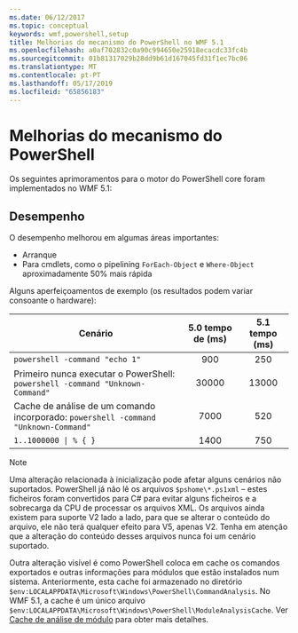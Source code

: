 ```yaml
---
ms.date: 06/12/2017
ms.topic: conceptual
keywords: wmf,powershell,setup
title: Melhorias do mecanismo do PowerShell no WMF 5.1
ms.openlocfilehash: a0af702832c0a90c994650e25918ecacdc33fc4b
ms.sourcegitcommit: 01b81317029b28dd9b61d167045fd31f1ec7bc06
ms.translationtype: MT
ms.contentlocale: pt-PT
ms.lasthandoff: 05/17/2019
ms.locfileid: "65856183"
---
```

# <a name="powershell-engine-improvements"></a>Melhorias do mecanismo do PowerShell

Os seguintes aprimoramentos para o motor do PowerShell core foram implementados no WMF 5.1:

## <a name="performance"></a>Desempenho

O desempenho melhorou em algumas áreas importantes:

- Arranque
- Para cmdlets, como o pipelining `ForEach-Object` e `Where-Object` aproximadamente 50% mais rápida

Alguns aperfeiçoamentos de exemplo (os resultados podem variar consoante o hardware):

| Cenário | 5.0 tempo de (ms) | 5.1 tempo (ms) |
| -------- | :---------------: | :---------------: |
| `powershell -command "echo 1"` | 900 | 250 |
| Primeiro nunca executar o PowerShell: `powershell -command "Unknown-Command"` | 30000 | 13000 |
| Cache de análise de um comando incorporado: `powershell -command "Unknown-Command"` | 7000 | 520 |
| <code>1..1000000 &#124; % { }</code> | 1400 | 750 |

> [!NOTE]
> Uma alteração relacionada à inicialização pode afetar alguns cenários não suportados. PowerShell já não lê os arquivos `$pshome\*.ps1xml` – estes ficheiros foram convertidos para C# para evitar alguns ficheiros e a sobrecarga da CPU de processar os arquivos XML. Os arquivos ainda existem para suporte V2 lado a lado, para que se alterar o conteúdo do arquivo, ele não terá qualquer efeito para V5, apenas V2. Tenha em atenção que a alteração do conteúdo desses arquivos nunca foi um cenário suportado.

Outra alteração visível é como PowerShell coloca em cache os comandos exportados e outras informações para módulos que estão instalados num sistema. Anteriormente, esta cache foi armazenado no diretório `$env:LOCALAPPDATA\Microsoft\Windows\PowerShell\CommandAnalysis`. No WMF 5.1, a cache é um único arquivo `$env:LOCALAPPDATA\Microsoft\Windows\PowerShell\ModuleAnalysisCache`. Ver [Cache de análise de módulo](release-notes.md#module-analysis-cache) para obter mais detalhes.